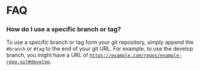 # FAQ

### How do I use a specific branch or tag?

To use a specific branch or tag form your git repository, simply append the `#branch` or `#tag` to the end of your git URL. For example, to use the develop branch, you might have a URL of [`https://example.com/repos/example-repo.git#develop`](https://example.com/repos/example-repo.git#develop).
